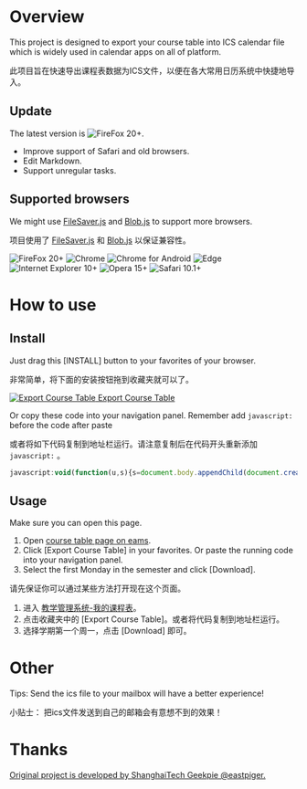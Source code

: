# Overview

This project is designed to export your course table into ICS calendar file which is widely used in calendar apps on all of platform.

此项目旨在快速导出课程表数据为ICS文件，以便在各大常用日历系统中快捷地导入。

## Update

The latest version is ![FireFox 20+](https://img.shields.io/badge/Version-0.4.1-green.svg).
- Improve support of Safari and old browsers.
- Edit Markdown.
- Support unregular tasks.

## Supported browsers

We might use [FileSaver.js](https://github.com/eligrey/FileSaver.js) and [Blob.js](https://github.com/eligrey/Blob.js) to support more browsers.

项目使用了 [FileSaver.js](https://github.com/eligrey/FileSaver.js) 和 [Blob.js](https://github.com/eligrey/Blob.js) 以保证兼容性。

![FireFox 20+](https://img.shields.io/badge/FireFox%2020%2B-Support-green.svg)
![Chrome](https://img.shields.io/badge/Chrome-Support-green.svg)
![Chrome for Android](https://img.shields.io/badge/Chrome%20for%20Android-Support-green.svg)
![Edge](https://img.shields.io/badge/Edge-Support-green.svg)
![Internet Explorer 10+](https://img.shields.io/badge/Internet%20Explorer%2010%2B-Support-green.svg)
![Opera 15+](https://img.shields.io/badge/Opera%2015%2B-Support-green.svg)
![Safari 10.1+](https://img.shields.io/badge/Safari%2010.1%2B-Support-green.svg)

# How to use

## Install

Just drag this [INSTALL] button to your favorites of your browser.

非常简单，将下面的安装按钮拖到收藏夹就可以了。

[![Export Course Table](installbutton.png) Export Course Table](javascript:void(function(u,s){s=document.body.appendChild(document.createElement('script'));s.src=u+'?ts='+Date.now();s.charset='UTF-8'}('https://smu-caa.github.io/Course-Table-ICS-Formatter/dist.js')))

Or copy these code into your navigation panel. Remember add ```javascript:``` before the code after paste

或者将如下代码复制到地址栏运行。请注意复制后在代码开头重新添加 ```javascript:``` 。

``` javascript
javascript:void(function(u,s){s=document.body.appendChild(document.createElement('script'));s.src=u+'?ts='+Date.now();s.charset='UTF-8'}('https://smu-caa.github.io/Course-Table-ICS-Formatter/dist.js'))
```

## Usage

Make sure you can open this page.

1. Open [course table page on eams](https://jwxt.shmtu.edu.cn/shmtu/courseTableForStd!courseTable.action).
2. Click [Export Course Table] in your favorites. Or paste the running code into your navigation panel.
3. Select the first Monday in the semester and click [Download].

请先保证你可以通过某些方法打开现在这个页面。

1. 进入 [教学管理系统-我的课程表](https://jwxt.shmtu.edu.cn/shmtu/courseTableForStd!courseTable.action)。
2. 点击收藏夹中的 [Export Course Table]。或者将代码复制到地址栏运行。
3. 选择学期第一个周一，点击 [Download] 即可。

# Other

Tips: Send the ics file to your mailbox will have a better experience!

小贴士： 把ics文件发送到自己的邮箱会有意想不到的效果！

# Thanks
[Original project is developed by ShanghaiTech Geekpie @eastpiger.](https://github.com/eastpiger/Course-Table-ICS-Formatter)
